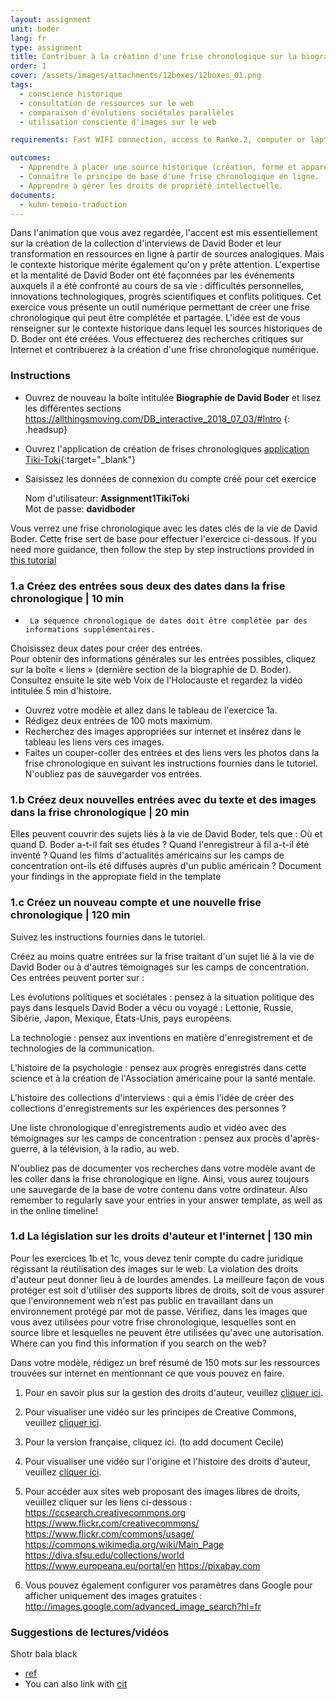 ```yaml
---
layout: assignment
unit: boder
lang: fr
type: assignment
title: Contribuer à la création d'une frise chronologique sur la biographie de David Boder
order: 1
cover: /assets/images/attachments/12boxes/12boxes_01.png
tags:
  - conscience historique
  - consultation de ressources sur le web
  - comparaison d'évolutions sociétales parallèles
  - utilisation consciente d'images sur le web

requirements: Fast WIFI connection, access to Ranke.2, computer or laptop, application on laptop or computer to view video, account on Tiki-Toki for timeline.

outcomes:
  - Apprendre à placer une source historique (création, forme et apparence) dans un contexte sociétal plus large.
  - Connaître le principe de base d'une frise chronologique en ligne.
  - Apprendre à gérer les droits de propriété intellectuelle.
documents:
  - kuhn-temoin-traduction
---
```


Dans l'animation que vous avez regardée, l'accent est mis essentiellement sur la création de la collection d'interviews de David Boder et leur transformation en ressources en ligne à partir de sources analogiques. Mais le contexte historique mérite également qu'on y prête attention. L'expertise et la mentalité de David Boder ont été façonnées par les événements auxquels il a été confronté au cours de sa vie : difficultés personnelles, innovations technologiques, progrès scientifiques et conflits politiques. Cet exercice vous présente un outil numérique permettant de créer une frise chronologique qui peut être complétée et partagée. L'idée est de vous renseigner sur le contexte historique dans lequel les sources historiques de D. Boder ont été créées. Vous effectuerez des recherches critiques sur Internet et contribuerez à la création d'une frise chronologique numérique.

<!-- more -->



<!-- briefing-student -->
### Instructions
<!-- section-contents -->
- Ouvrez de nouveau la boîte intitulée **Biographie de David Boder** et lisez les différentes sections  
  https://allthingsmoving.com/DB_interactive_2018_07_03/#Intro
  {: .headsup}
- Ouvrez l'application de création de frises chronologiques [application Tiki-Toki](https://www.tiki-toki.com/){:target="_blank"}
- Saisissez les données de connexion du compte créé pour cet exercice

    Nom d'utilisateur: **Assignment1TikiToki**  
    Mot de passe: **davidboder**

Vous verrez une frise chronologique avec les dates clés de la vie de David Boder.
Cette frise sert de base pour effectuer l'exercice ci-dessous.
If you need more guidance, then follow the step by step instructions provided in [this tutorial](https://docs.google.com/document/d/1T3tyqnxxN9C1XT1SFvQ8PF6axZRX_EitGElhcuZ7g9c/edit?usp=sharing/)

<!-- section -->


### 1.a Créez des entrées sous deux des dates dans la frise chronologique | 10 min
<!-- section-contents -->
-      La séquence chronologique de dates doit être complétée par des informations supplémentaires.

Choisissez deux dates pour créer des entrées.  
Pour obtenir des informations générales sur les entrées possibles, cliquez sur la boîte « liens » (dernière section de la biographie de D. Boder). Consultez ensuite le site web Voix de l'Holocauste et regardez la vidéo intitulée 5 min d'histoire.

- Ouvrez votre modèle et allez dans le tableau de l'exercice 1a.
- Rédigez deux entrées de 100 mots maximum.
- Recherchez des images appropriées sur internet et insérez dans le tableau les liens vers ces images.
- Faites un couper-coller des entrées et des liens vers les photos dans la frise chronologique en suivant les instructions fournies dans le tutoriel.
N'oubliez pas de sauvegarder vos entrées.




<!-- section -->
### 1.b  Créez deux nouvelles entrées avec du texte et des images dans la frise chronologique | 20 min
<!-- section-contents -->
Elles peuvent couvrir des sujets liés à la vie de David Boder, tels que :
Où et quand D. Boder a-t-il fait ses études ?
Quand l'enregistreur à fil a-t-il été inventé ?
Quand les films d'actualités américains sur les camps de concentration ont-ils été diffusés auprès d'un public américain ?
Document your findings in the appropiate field in the template

<!-- section -->
### 1.c  Créez un nouveau compte et une nouvelle frise chronologique | 120 min
<!-- section-contents -->
Suivez les instructions fournies dans le tutoriel.

Créez au moins quatre entrées sur la frise traitant d'un sujet lié à la vie de David Boder ou à d'autres témoignages sur les camps de concentration. Ces entrées peuvent porter sur :

Les évolutions politiques et sociétales : pensez à la situation politique des pays dans lesquels David Boder a vécu ou voyagé : Lettonie, Russie, Sibérie, Japon, Mexique, États-Unis, pays européens.

La technologie : pensez aux inventions en matière d'enregistrement et de technologies de la communication.

L'histoire de la psychologie : pensez aux progrès enregistrés dans cette science et à la création de l'Association américaine pour la santé mentale.

L'histoire des collections d'interviews : qui a émis l'idée de créer des collections d'enregistrements sur les expériences des personnes ?

Une liste chronologique d'enregistrements audio et vidéo avec des témoignages sur les camps de concentration : pensez aux procès d'après-guerre, à la télévision, à la radio, au web.

N'oubliez pas de documenter vos recherches dans votre modèle avant de les coller dans la frise chronologique en ligne. Ainsi, vous aurez toujours une sauvegarde de la base de votre contenu dans votre ordinateur.
Also remember to regularly save your entries in your answer template, as well as in the online timeline!

<!-- section -->
### 1.d  La législation sur les droits d'auteur et l'internet | 130 min
<!-- section-contents -->
Pour les exercices 1b et 1c, vous devez tenir compte du cadre juridique régissant la réutilisation des images sur le web. La violation des droits d'auteur peut donner lieu à de lourdes amendes. La meilleure façon de vous protéger est soit d'utiliser des supports libres de droits, soit de vous assurer que l'environnement web n'est pas public en travaillant dans un environnement protégé par mot de passe.
Vérifiez, dans les images que vous avez utilisées pour votre frise chronologique, lesquelles sont en source libre et lesquelles ne peuvent être utilisées qu'avec une autorisation.
Where can you find this information if you search on the web?

Dans votre modèle, rédigez un bref résumé de 150 mots sur les ressources trouvées sur internet en mentionnant ce que vous pouvez en faire.



1. Pour en savoir plus sur la gestion des droits d'auteur, veuillez [cliquer ici](https://assets.publishing.service.gov.uk/government/uploads/system/uploads/attachment_data/file/481194/c-notice-201401.pdf).

2. Pour visualiser une vidéo sur les principes de Creative Commons, veuillez [cliquer ici](https://youtu.be/1DKm96Ftfko).

3. Pour la version française, cliquez ici. (to add document Cecile)

4. Pour visualiser une vidéo sur l'origine et l'histoire des droits d'auteur, veuillez [cliquer ici](https://vimeo.com/36881035).

5. Pour accéder aux sites web proposant des images libres de droits, veuillez cliquer sur les liens ci-dessous :
      https://ccsearch.creativecommons.org
      https://www.flickr.com/creativecommons/
      https://www.flickr.com/commons/usage/
      https://commons.wikimedia.org/wiki/Main_Page
      https://diva.sfsu.edu/collections/world
      https://www.europeana.eu/portal/en
      https://pixabay.com

5. Vous pouvez également configurer vos paramètres dans Google pour afficher uniquement des images gratuites :
    http://images.google.com/advanced_image_search?hl=fr

<!-- section -->
### Suggestions de lectures/vidéos
<!-- section-contents -->
Shotr bala black
- [ref](kuhn-temoin-traduction)
- You can also link with [cit](kuhn-temoin-traduction)

<!-- briefing-teacher -->
